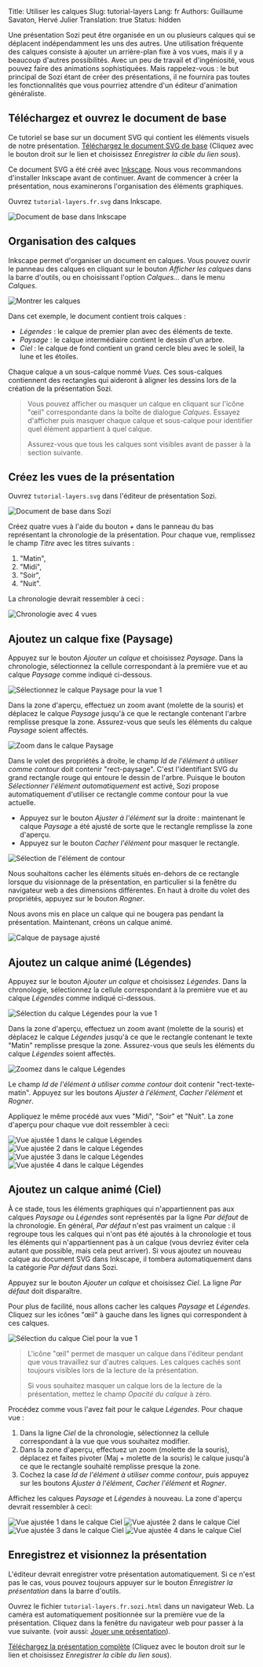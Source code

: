Title: Utiliser les calques
Slug: tutorial-layers
Lang: fr
Authors: Guillaume Savaton, Hervé Julier
Translation: true
Status: hidden


Une présentation Sozi peut être organisée en un ou plusieurs calques qui se déplacent indépendamment
les uns des autres.
Une utilisation fréquente des calques consiste à ajouter un arrière-plan fixe à vos vues,
mais il y a beaucoup d'autres possibilités.
Avec un peu de travail et d'ingéniosité, vous pouvez faire des animations sophistiquées.
Mais rappelez-vous&nbsp;: le but principal de Sozi étant de créer des présentations,
il ne fournira pas toutes les fonctionnalités que vous pourriez attendre d'un éditeur d'animation généraliste.

Téléchargez et ouvrez le document de base
-----------------------------------------

Ce tutoriel se base sur un document SVG qui contient les éléments visuels de notre présentation.
[Téléchargez le document SVG de base]({static}/presentations/tutorial-layers/tutorial-layers.fr.svg)
(Cliquez avec le bouton droit sur le lien et choisissez *Enregistrer la cible du lien sous*).

Ce document SVG a été créé avec [Inkscape](https://inkscape.org).
Nous vous recommandons d'installer Inkscape avant de continuer.
Avant de commencer à créer la présentation, nous examinerons l'organisation
des éléments graphiques.

Ouvrez `tutorial-layers.fr.svg` dans Inkscape.

![Document de base dans Inkscape]({static}/images/tutorial-layers/sozi-layers-tutorial-screenshot-01.fr.png)

Organisation des calques
------------------------

Inkscape permet d'organiser un document en calques.
Vous pouvez ouvrir le panneau des calques en cliquant sur le bouton *Afficher les calques* dans la barre d'outils,
ou en choisissant l'option *Calques&hellip;* dans le menu *Calques*.

![Montrer les calques]({static}/images/tutorial-layers/sozi-layers-tutorial-screenshot-02.fr.png)

Dans cet exemple, le document contient trois calques&nbsp;:

* *Légendes*&nbsp;: le calque de premier plan avec des éléments de texte.
* *Paysage*&nbsp;: le calque intermédiaire contient le dessin d'un arbre.
* *Ciel*&nbsp;: le calque de fond contient un grand cercle bleu avec le soleil, la lune et les étoiles.

Chaque calque a un sous-calque nommé *Vues*. Ces sous-calques contiennent des rectangles
qui aideront à aligner les dessins lors de la création de la présentation Sozi.

> Vous pouvez afficher ou masquer un calque en cliquant sur l'icône "œil" correspondante dans la boîte de dialogue *Calques*.
> Essayez d'afficher puis masquer chaque calque et sous-calque pour identifier quel élément appartient à quel calque.
>
> Assurez-vous que tous les calques sont visibles avant de passer à la section suivante.

Créez les vues de la présentation
---------------------------------

Ouvrez `tutorial-layers.svg` dans l'éditeur de présentation Sozi.

![Document de base dans Sozi]({static}/images/tutorial-layers/sozi-layers-tutorial-screenshot-03.fr.png)

Créez quatre vues à l'aide du bouton *+* dans le panneau du bas représentant la chronologie de la présentation.
Pour chaque vue, remplissez le champ *Titre* avec les titres suivants&nbsp;:

1. "Matin",
2. "Midi",
3. "Soir",
4. "Nuit".

La chronologie devrait ressembler à ceci&nbsp;:

![Chronologie avec 4 vues]({static}/images/tutorial-layers/sozi-layers-tutorial-screenshot-04.fr.png)

Ajoutez un calque fixe (Paysage)
--------------------------------

Appuyez sur le bouton *Ajouter un calque* et choisissez *Paysage*.
Dans la chronologie, sélectionnez la cellule correspondant à la première vue et au
calque *Paysage* comme indiqué ci-dessous.

![Sélectionnez le calque Paysage pour la vue 1]({static}/images/tutorial-layers/sozi-layers-tutorial-screenshot-05.fr.png)

Dans la zone d'aperçu, effectuez un zoom avant (molette de la souris) et déplacez le calque *Paysage*
jusqu'à ce que le rectangle contenant l'arbre remplisse presque la zone.
Assurez-vous que seuls les éléments du calque *Paysage* soient affectés.

![Zoom dans le calque Paysage]({static}/images/tutorial-layers/sozi-layers-tutorial-screenshot-06.fr.png)

Dans le volet des propriétés à droite, le champ *Id de l'élément à utiliser comme contour* doit contenir
"rect-paysage".
C'est l'identifiant SVG du grand rectangle rouge qui entoure le dessin de
l'arbre.
Puisque le bouton *Sélectionner l'élément automatiquement* est activé, Sozi propose automatiquement d'utiliser ce
rectangle comme contour pour la vue actuelle.

* Appuyez sur le bouton *Ajuster à l'élément* sur la droite&nbsp;: maintenant le calque *Paysage* a été
  ajusté de sorte que le rectangle remplisse la zone d'aperçu.
* Appuyez sur le bouton *Cacher l'élément* pour masquer le rectangle.

![Sélection de l'élément de contour]({static}/images/tutorial-layers/sozi-layers-tutorial-screenshot-07.fr.png)

Nous souhaitons cacher les éléments situés en-dehors de ce rectangle lorsque du
visionnage de la présentation, en particulier si la fenêtre du navigateur web a des
dimensions différentes.
En haut à droite du volet des propriétés, appuyez sur le bouton *Rogner*.

Nous avons mis en place un calque qui ne bougera pas pendant la présentation.
Maintenant, créons un calque animé.

![Calque de paysage ajusté]({static}/images/tutorial-layers/sozi-layers-tutorial-screenshot-08.fr.png)

Ajoutez un calque animé (Légendes)
----------------------------------

Appuyez sur le bouton *Ajouter un calque* et choisissez *Légendes*.
Dans la chronologie, sélectionnez la cellule correspondant à la première vue et au calque
*Légendes* comme indiqué ci-dessous.

![Sélection du calque Légendes pour la vue 1]({static}/images/tutorial-layers/sozi-layers-tutorial-screenshot-09.fr.png)

Dans la zone d'aperçu, effectuez un zoom avant (molette de la souris) et déplacez le calque *Légendes*
jusqu'à ce que le rectangle contenant le texte "Matin" remplisse presque la zone.
Assurez-vous que seuls les éléments du calque *Légendes* soient affectés.

![Zoomez dans le calque Légendes]({static}/images/tutorial-layers/sozi-layers-tutorial-screenshot-10.fr.png)

Le champ *Id de l'élément à utiliser comme contour* doit contenir "rect-texte-matin".
Appuyez sur les boutons *Ajuster à l'élément*, *Cacher l'élément* et *Rogner*.

Appliquez le même procédé aux vues "Midi", "Soir" et "Nuit".
La zone d'aperçu pour chaque vue doit ressembler à ceci:

![Vue ajustée 1 dans le calque Légendes]({static}/images/tutorial-layers/sozi-layers-tutorial-screenshot-11.fr.png)
![Vue ajustée 2 dans le calque Légendes]({static}/images/tutorial-layers/sozi-layers-tutorial-screenshot-12.fr.png)
![Vue ajustée 3 dans le calque Légendes]({static}/images/tutorial-layers/sozi-layers-tutorial-screenshot-13.fr.png)
![Vue ajustée 4 dans le calque Légendes]({static}/images/tutorial-layers/sozi-layers-tutorial-screenshot-14.fr.png)

Ajoutez un calque animé (Ciel)
------------------------------

À ce stade, tous les éléments graphiques qui n'appartiennent pas aux calques *Paysage* ou *Légendes*
sont représentés par la ligne *Par défaut* de la chronologie.
En général, *Par défaut* n'est pas vraiment un calque&nbsp;: il regroupe tous les calques qui n'ont pas été ajoutés à la chronologie
et tous les éléments qui n'appartiennent pas à un calque (vous devriez éviter cela autant que possible, mais cela peut arriver).
Si vous ajoutez un nouveau calque au document SVG dans Inkscape, il tombera automatiquement dans
la catégorie *Par défaut* dans Sozi.

Appuyez sur le bouton *Ajouter un calque* et choisissez *Ciel*.
La ligne *Par défaut* doit disparaître.

Pour plus de facilité, nous allons cacher les calques *Paysage* et *Légendes*.
Cliquez sur les icônes "œil" à gauche dans les lignes qui correspondent à ces calques.

![Sélection du calque Ciel pour la vue 1]({static}/images/tutorial-layers/sozi-layers-tutorial-screenshot-15.fr.png)

> L'icône "œil" permet de masquer un calque dans l'éditeur pendant que vous travaillez sur d'autres calques.
> Les calques cachés sont toujours visibles lors de la lecture de la présentation.
>
> Si vous souhaitez masquer un calque lors de la lecture de la présentation, mettez le champ *Opacité du calque*
> à zéro.

Procédez comme vous l'avez fait pour le calque *Légendes*.
Pour chaque vue&nbsp;:

1. Dans la ligne *Ciel* de la chronologie, sélectionnez la cellule correspondant à la vue que vous souhaitez modifier.
2. Dans la zone d'aperçu, effectuez un zoom (molette de la souris), déplacez et faites pivoter (Maj + molette de la souris) le calque jusqu'à ce que le rectangle souhaité remplisse presque la zone.
3. Cochez la case *Id de l'élément à utiliser comme contour*, puis appuyez sur les boutons *Ajuster à l'élément*, *Cacher l'élément* et *Rogner*.

Affichez les calques *Paysage* et *Légendes* à nouveau.
La zone d'aperçu devrait ressembler à ceci:

![Vue ajustée 1 dans le calque Ciel]({static}/images/tutorial-layers/sozi-layers-tutorial-screenshot-16.fr.png)
![Vue ajustée 2 dans le calque Ciel]({static}/images/tutorial-layers/sozi-layers-tutorial-screenshot-17.fr.png)
![Vue ajustée 3 dans le calque Ciel]({static}/images/tutorial-layers/sozi-layers-tutorial-screenshot-18.fr.png)
![Vue ajustée 4 dans le calque Ciel]({static}/images/tutorial-layers/sozi-layers-tutorial-screenshot-19.fr.png)

Enregistrez et visionnez la présentation
----------------------------------------

L'éditeur devrait enregistrer votre présentation automatiquement.
Si ce n'est pas le cas, vous pouvez toujours appuyer sur le bouton *Enregistrer la présentation* dans la barre d'outils.

Ouvrez le fichier `tutorial-layers.fr.sozi.html` dans un navigateur Web.
La caméra est automatiquement positionnée sur la première vue de la présentation.
Cliquez dans la fenêtre du navigateur web pour passer à la vue suivante.
(voir aussi: [Jouer une présentation](|filename|play.md)).

[Téléchargez la présentation complète]({static}/presentations/tutorial-layers/tutorial-layers.fr.sozi.html)
(Cliquez avec le bouton droit sur le lien et choisissez *Enregistrer la cible du lien sous*).
